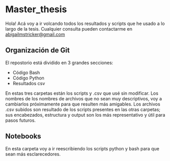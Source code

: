 # Master_thesis

Hola! Acá voy a ir volcando todos los resultados y scripts que he usado a lo largo de la tesis. Cualquier consulta pueden contactarme en abigailmstricker@gmail.com

## Organización de Git

El repostorio está dividido en 3 grandes secciones:
- Código Bash
- Código Python
- Resultados csv

En estas tres carpetas están los scripts y .csv que usé sin modificar. Los nombres de los nombres de archivos que no sean muy descriptivos, voy a cambiarlos próximamente para que resulten más amigables. Los archivos .csv subidos son resultado de los scripts presentes en las otras carpetas; sus encabezados, estructura y output son los más representativo y útil para pasos futuros. 

## Notebooks
En esta carpeta voy a ir reescribiendo los scripts python y bash para que sean más esclarecedores.
